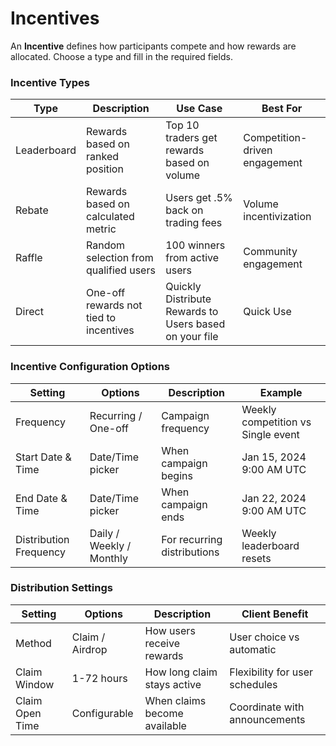 # Incentives

An **Incentive** defines how participants compete and how rewards are allocated. Choose a type and fill in the required fields.

### **Incentive Types**

| Type        | Description                            | Use Case                                               | Best For                      |
| ----------- | -------------------------------------- | ------------------------------------------------------ | ----------------------------- |
| Leaderboard | Rewards based on ranked position       | Top 10 traders get rewards based on volume             | Competition-driven engagement |
| Rebate      | Rewards based on calculated metric     | Users get .5% back on trading fees                     | Volume incentivization        |
| Raffle      | Random selection from qualified users  | 100 winners from active users                          | Community engagement          |
| Direct      | One-off rewards not tied to incentives | Quickly Distribute Rewards to Users based on your file | Quick Use                     |

### Incentive Configuration Options

| Setting                | Options                  | Description                 | Example                            |
| ---------------------- | ------------------------ | --------------------------- | ---------------------------------- |
| Frequency              | Recurring / One-off      | Campaign frequency          | Weekly competition vs Single event |
| Start Date & Time      | Date/Time picker         | When campaign begins        | Jan 15, 2024 9:00 AM UTC           |
| End Date & Time        | Date/Time picker         | When campaign ends          | Jan 22, 2024 9:00 AM UTC           |
| Distribution Frequency | Daily / Weekly / Monthly | For recurring distributions | Weekly leaderboard resets          |

### Distribution Settings

| Setting         | Options         | Description                  | Client Benefit                 |
| --------------- | --------------- | ---------------------------- | ------------------------------ |
| Method          | Claim / Airdrop | How users receive rewards    | User choice vs automatic       |
| Claim Window    | 1-72 hours      | How long claim stays active  | Flexibility for user schedules |
| Claim Open Time | Configurable    | When claims become available | Coordinate with announcements  |
